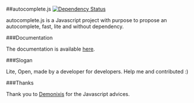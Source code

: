 ##autocomplete.js
[![Dependency Status](https://www.versioneye.com/php/ruflin:Elastica/master/badge.png)](https://www.versioneye.com/php/ruflin:elastica/)

autocomplete.js is a Javascript project with purpose to propose an autocomplete, fast, lite and without dependency.

###Documentation

The documentation is available [here](http://autocomplete.baptiste-donaux.fr).

###Slogan

Lite, Open, made by a developer for developers. Help me and contributed :)

###Thanks

Thank you to [Demonixis](https://github.com/demonixis) for the Javascript advices.
